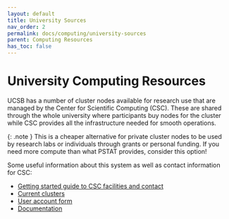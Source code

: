 ```yaml
---
layout: default
title: University Sources
nav_order: 2
permalink: docs/computing/university-sources
parent: Computing Resources
has_toc: false
---
```


# University Computing Resources

UCSB has a number of cluster nodes available for research use that are managed by the Center for Scientific Computing (CSC).  These are shared through the whole university where participants buy nodes for the cluster while CSC provides all the infrastructure needed for smooth operations.

{: .note }
This is a cheaper alternative for private cluster nodes to be used by research labs or individuals through grants or personal funding.  If you need more compute than what PSTAT provides, consider this option!

Some useful information about this system as well as contact information for CSC:
- [Getting started guide to CSC facilities and contact](https://csc.cnsi.ucsb.edu/get-started)
- [Current clusters](https://csc.cnsi.ucsb.edu/clusters)
- [User account form](https://csc.cnsi.ucsb.edu/forms/user-account)
- [Documentation](https://csc.cnsi.ucsb.edu/docs)